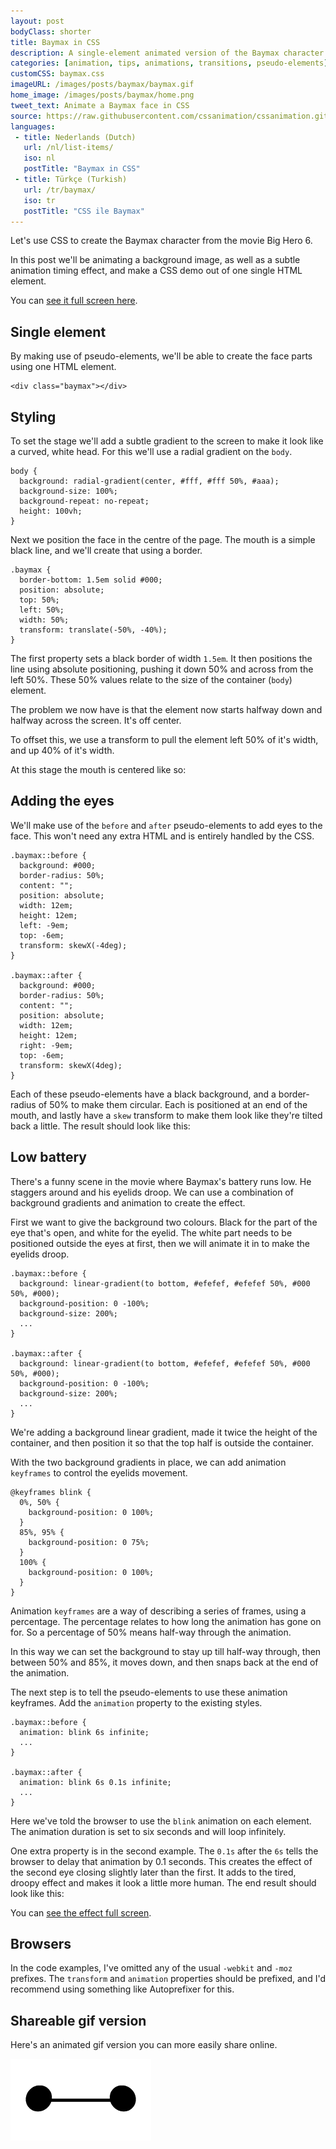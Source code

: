 ```yaml
---
layout: post
bodyClass: shorter
title: Baymax in CSS
description: A single-element animated version of the Baymax character's face from Big Hero 6.
categories: [animation, tips, animations, transitions, pseudo-elements]
customCSS: baymax.css
imageURL: /images/posts/baymax/baymax.gif
home_image: /images/posts/baymax/home.png
tweet_text: Animate a Baymax face in CSS
source: https://raw.githubusercontent.com/cssanimation/cssanimation.github.io/master/_posts/2015-02-18-baymax.md
languages:
 - title: Nederlands (Dutch)
   url: /nl/list-items/
   iso: nl
   postTitle: "Baymax in CSS"
 - title: Türkçe (Turkish)
   url: /tr/baymax/
   iso: tr
   postTitle: "CSS ile Baymax"
---
```


Let's use CSS to create the Baymax character from the movie Big Hero 6.

In this post we'll be animating a background image, as well as a subtle animation timing effect, and make a CSS demo out of one single HTML element.

<section class="demo-container baymax-container">
  <a href="http://codepen.io/donovanh/full/ZYaMjw/" class="baymax"></a>
</section>

You can [see it full screen here](http://codepen.io/donovanh/full/ZYaMjw/).

## Single element

By making use of pseudo-elements, we'll be able to create the face parts using one HTML element.

    <div class="baymax"></div>

## Styling

To set the stage we'll add a subtle gradient to the screen to make it look like a curved, white head. For this we'll use a radial gradient on the `body`.

    body {
      background: radial-gradient(center, #fff, #fff 50%, #aaa);
      background-size: 100%;
      background-repeat: no-repeat;
      height: 100vh;
    }

Next we position the face in the centre of the page. The mouth is a simple black line, and we'll create that using a border.

    .baymax {
      border-bottom: 1.5em solid #000;
      position: absolute;
      top: 50%;
      left: 50%;
      width: 50%;
      transform: translate(-50%, -40%);
    }

The first property sets a black border of width `1.5em`. It then positions the line using absolute positioning, pushing it down 50% and across from the left 50%. These 50% values relate to the size of the container (`body`) element.

The problem we now have is that the element now starts halfway down and halfway across the screen. It's off center.

To offset this, we use a transform to pull the element left 50% of it's width, and up 40% of it's width.

At this stage the mouth is centered like so:

<section class="demo-container baymax-container">
  <span class="baymax no-pseudo-elements"></span>
</section>

## Adding the eyes

We'll make use of the `before` and `after` pseudo-elements to add eyes to the face. This won't need any extra HTML and is entirely handled by the CSS.

    .baymax::before {
      background: #000;
      border-radius: 50%;
      content: "";
      position: absolute;
      width: 12em;
      height: 12em;
      left: -9em;
      top: -6em;
      transform: skewX(-4deg);
    }

    .baymax::after {
      background: #000;
      border-radius: 50%;
      content: "";
      position: absolute;
      width: 12em;
      height: 12em;
      right: -9em;
      top: -6em;
      transform: skewX(4deg);
    }

Each of these pseudo-elements have a black background, and a border-radius of 50% to make them circular. Each is positioned at an end of the mouth, and lastly have a `skew` transform to make them look like they're tilted back a little. The result should look like this:

<section class="demo-container baymax-container">
  <span class="baymax no-animation"></span>
</section>

## Low battery

There's a funny scene in the movie where Baymax's battery runs low. He staggers around and his eyelids droop. We can use a combination of background gradients and animation to create the effect.

First we want to give the background two colours. Black for the part of the eye that's open, and white for the eyelid. The white part needs to be positioned outside the eyes at first, then we will animate it in to make the eyelids droop.

    .baymax::before {
      background: linear-gradient(to bottom, #efefef, #efefef 50%, #000 50%, #000);
      background-position: 0 -100%;
      background-size: 200%;
      ...
    }

    .baymax::after {
      background: linear-gradient(to bottom, #efefef, #efefef 50%, #000 50%, #000);
      background-position: 0 -100%;
      background-size: 200%;
      ...
    }

We're adding a background linear gradient, made it twice the height of the container, and then position it so that the top half is outside the container.

With the two background gradients in place, we can add animation `keyframes` to control the eyelids movement.

    @keyframes blink {
      0%, 50% {
        background-position: 0 100%;
      }
      85%, 95% {
        background-position: 0 75%;
      }
      100% {
        background-position: 0 100%;
      }
    }

Animation `keyframes` are a way of describing a series of frames, using a percentage. The percentage relates to how long the animation has gone on for. So a percentage of 50% means half-way through the animation.

In this way we can set the background to stay up till half-way through, then between 50% and 85%, it moves down, and then snaps back at the end of the animation.

The next step is to tell the pseudo-elements to use these animation keyframes. Add the `animation` property to the existing styles.

    .baymax::before {
      animation: blink 6s infinite;
      ...
    }

    .baymax::after {
      animation: blink 6s 0.1s infinite;
      ...
    }

Here we've told the browser to use the `blink` animation on each element. The animation duration is set to six seconds and will loop infinitely.

One extra property is in the second example. The `0.1s` after the `6s` tells the browser to delay that animation by 0.1 seconds. This creates the effect of the second eye closing slightly later than the first. It adds to the tired, droopy effect and makes it look a little more human. The end result should look like this:

<section class="demo-container baymax-container">
  <a href="http://codepen.io/donovanh/full/ZYaMjw/" class="baymax"></a>
</section>

You can [see the effect full screen](http://codepen.io/donovanh/full/ZYaMjw/).

## Browsers

In the code examples, I've omitted any of the usual `-webkit` and `-moz` prefixes. The `transform` and `animation` properties should be prefixed, and I'd recommend using something like Autoprefixer for this.

## Shareable gif version

Here's an animated gif version you can more easily share online.

<a href="/images/posts/baymax/baymax.gif"><img src="/images/posts/baymax/baymax.gif" style="max-width:225px"></a>

